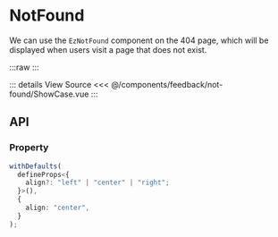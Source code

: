 <script setup lang="ts">
import ShowCase from './ShowCase.vue'
</script>

# NotFound

We can use the `EzNotFound` component on the 404 page, which will be displayed when users visit a page that does not exist.

:::raw
<ShowCase class="vp-raw" />
:::

::: details View Source
<<< @/components/feedback/not-found/ShowCase.vue
:::

## API

### Property

```ts
withDefaults(
  defineProps<{
    align?: "left" | "center" | "right";
  }>(),
  {
    align: "center",
  }
);
```
